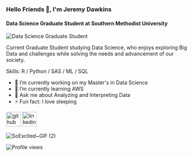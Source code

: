 ### Hello Friends 👋, I'm Jeremy Dawkins
#### Data Science Graduate Student at Southern Methodist University
![Data Science Graduate Student](https://blog.paper.li/wp-content/uploads/2020/02/LinkedIn-banner-18-1024x256.png)


Current Graduate Student studying Data Science, who enjoys exploring Big Data and challenges while solving the needs and advancement of our society.

Skills: R / Python / SAS / ML / SQL

- 🔭 I’m currently working on my Master's in Data Science 
- 🌱 I’m currently learning AWS
- 💬 Ask me about Analyzing and Interpreting Data 
- ⚡ Fun fact: I love sleeping 


[<img src='https://cdn.jsdelivr.net/npm/simple-icons@3.0.1/icons/github.svg' alt='github' height='40'>](https://github.com/jdawk123)  [<img src='https://cdn.jsdelivr.net/npm/simple-icons@3.0.1/icons/linkedin.svg' alt='linkedin' height='40'>](https://www.linkedin.com/in/jeremydawkins//)


![SoExcited~GIF (2)](https://user-images.githubusercontent.com/89367924/143544591-54a72f82-d4d3-4b20-a2dd-070e5f058dd1.gif)


![Profile views](https://gpvc.arturio.dev/jdawk123)  
